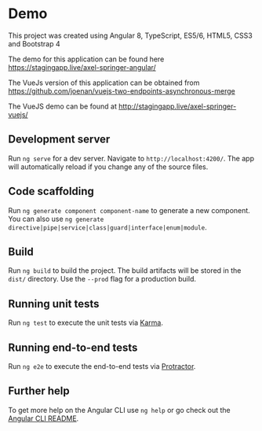 # Demo
This project was created using Angular 8, TypeScript, ES5/6, HTML5, CSS3 and Bootstrap 4

The demo for this application can be found here https://stagingapp.live/axel-springer-angular/

The VueJs version of this application can be obtained from https://github.com/joenan/vuejs-two-endpoints-asynchronous-merge

The VueJS demo can be found at http://stagingapp.live/axel-springer-vuejs/

## Development server

Run `ng serve` for a dev server. Navigate to `http://localhost:4200/`. The app will automatically reload if you change any of the source files.

## Code scaffolding

Run `ng generate component component-name` to generate a new component. You can also use `ng generate directive|pipe|service|class|guard|interface|enum|module`.

## Build

Run `ng build` to build the project. The build artifacts will be stored in the `dist/` directory. Use the `--prod` flag for a production build.

## Running unit tests

Run `ng test` to execute the unit tests via [Karma](https://karma-runner.github.io).

## Running end-to-end tests

Run `ng e2e` to execute the end-to-end tests via [Protractor](http://www.protractortest.org/).

## Further help

To get more help on the Angular CLI use `ng help` or go check out the [Angular CLI README](https://github.com/angular/angular-cli/blob/master/README.md).
